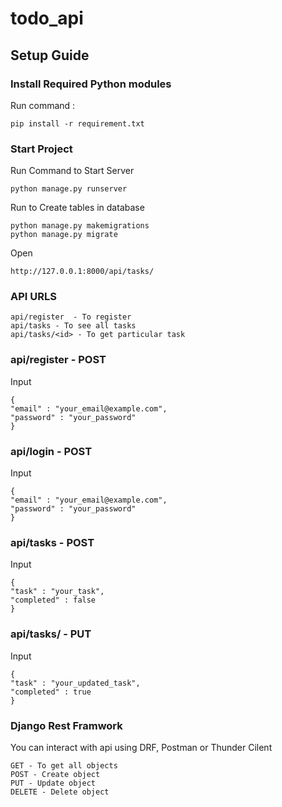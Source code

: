 # todo_api


## Setup Guide

### Install Required Python modules
Run command : 
```
pip install -r requirement.txt
```

### Start Project 
Run Command to Start Server
```
python manage.py runserver
```
Run to Create tables in database
```
python manage.py makemigrations
python manage.py migrate
```

Open 
```
http://127.0.0.1:8000/api/tasks/
```

### API URLS
```
api/register  - To register 
api/tasks - To see all tasks
api/tasks/<id> - To get particular task
```

### api/register - POST
Input
```
{
"email" : "your_email@example.com",
"password" : "your_password"
}
```

### api/login - POST
Input
```
{
"email" : "your_email@example.com",
"password" : "your_password"
}
```

### api/tasks - POST
Input
```
{
"task" : "your_task",
"completed" : false
}
```

### api/tasks/<id> - PUT
Input
```
{
"task" : "your_updated_task",
"completed" : true
}
```

### Django Rest Framwork 

You can interact with api using DRF, Postman or Thunder Cilent
```
GET - To get all objects
POST - Create object
PUT - Update object
DELETE - Delete object
```
